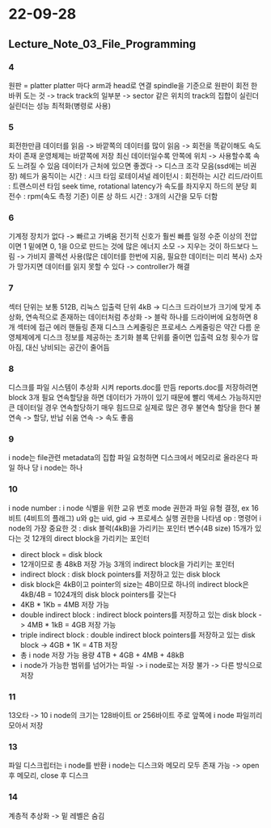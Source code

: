 # 22-09-28

## Lecture_Note_03_File_Programming

### 4
원판 = platter
platter 마다 arm과 head로 연결
spindle을 기준으로 원판이 회전
한 바퀴 도는 것 -> track
track의 일부분 -> sector
같은 위치의 track의 집합이 실린더
실린더는 성능 최적화(병령로 사용)

### 5
회전한만큼 데이터를 읽음 -> 바깥쪽의 데이터를 많이 읽음 -> 회전을 똑같이해도 속도 차이 존재
운영체제는 바깥쪽에 저장
최신 데이터일수록 안쪽에 위치 -> 사용할수록 속도 느려질 수 있음
데이터가 근처에 있으면 좋겠다 -> 디스크 조각 모음(ssd에는 비권장)
헤드가 움직이는 시간 : 시크 타임
로테이셔널 레이턴시 : 회전하는 시간
리드/라이트 : 트랜스미션 타임
seek time, rotational latency가 속도를 좌지우지
하드의 분당 회전수 : rpm(속도 측정 기준)
이론 상 하드 시간 : 3개의 시간을 모두 더함

### 6
기계정 장치가 없다 -> 빠르고 가벼움
전기적 신호가 훨씬 빠름
일정 수준 이상의 전압이면 1 밑에면 0, 1을 0으로 만드는 것에 많은 에너지 소모 -> 지우는 것이 하드보다 느림 -> 가비지 콜렉션 사용(많은 데이터를 한번에 지움, 필요한 데이터는 미리 복사)
소자가 망가지면 데이터를 읽지 못할 수 있다 -> controller가 해결

### 7
섹터 단위는 보통 512B, 리눅스 입출력 단위 4kB -> 디스크 드라이브가 크기에 맞게 추상화, 연속적으로 존재하는 데이터처럼 추상화 -> 블락 하나를 드라이버에 요청하면 8개 섹터에 접근
에러 핸들링 존재
디스크 스케줄링은 프로세스 스케줄링은 약간 다름
운영체제에게 디스크 정보를 제공하는 초기화
블록 단위를 줄이면 입출력 요청 횟수가 많아짐, 대신 낭비되는 공간이 줄어듬

### 8
디스크를 파일 시스템이 추상화 시켜 reports.doc를 만듬
reports.doc를 저장하려면 block 3개 필요
연속할당을 하면 데이터가 가까이 있기 때문에 빨리 액세스 가능하지만 큰 데이터일 경우 연속할당하기 매우 힘드므로 실제로 많은 경우 불연속 할당을 한다
불연속 -> 할당, 반납 쉬움
연속 -> 속도 좋음

### 9
i node는 file관련 metadata의 집합
파일 요청하면 디스크에서 메모리로 올라온다
파일 하나 당 i node는 하나

### 10
i node number : i node 식별을 위한 교유 번호
mode 권한과 파일 유형 결정, ex 16비트 (4비트의 플래그) u와 g는 uid, gid -> 프로세스 실행 권한을 나타냄
op : 명령어
i node의 가장 중요한 것 : disk 블럭(4kB)을 가리키는 포인터 변수(4B size) 15개가 있다는 것
12개의 direct block을 가리키는 포인터
- direct block = disk block
- 12개이므로 총 48kB 저장 가능
3개의 indirect block을 가리키는 포인터
- indirect block : disk block pointers를 저장하고 있는 disk block
- disk block은 4kB이고 pointer의 size는 4B이므로 하나의 indirect block은 4kB/4B = 1024개의 disk block pointers를 갖는다
- 4KB * 1Kb = 4MB 저장 가능
- double indirect block : indirect block pointers를 저장하고 있는 disk block -> 4MB * 1kB = 4GB 저장 가능
- triple indirect block : double indirect block pointers를 저장하고 있는 disk block -> 4GB * 1K = 4TB 저장
- 총 i node 저장 가능 용량 4TB + 4GB + 4MB + 48kB
- i node가 가능한 범위를 넘어가는 파일 -> i node로는 저장 불가 -> 다른 방식으로 저장

### 11
13오타 -> 10
i node의 크기는 128바이트 or 256바이트
주로 앞쪽에 i node 파일끼리 모아서 저장

### 13
파일 디스크립터는 i node를 반환
i node는 디스크와 메모리 모두 존재 가능 -> open 후 메모리, close 후 디스크

### 14
계층적 추상화 -> 밑 레벨은 숨김
